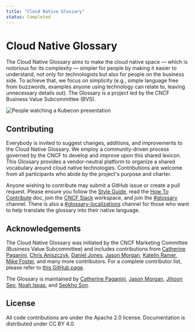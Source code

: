 ```yaml
---
title: "Cloud Native Glossary"
status: Completed
---
```


# Cloud Native Glossary

The Cloud Native Glossary aims to make the cloud native space — which is notorious for its complexity — simpler for people by making it easier to understand, 
not only for technologists but also for people on the business side. 
To achieve that, we focus on simplicity (e.g., simple language free from buzzwords, examples anyone using technology can relate to, leaving unnecessary details out). 
The Glossary is a project led by the CNCF Business Value Subcommittee (BVS). 

<p><img class="mt-3" src="/images/homepage/kubecon.jpg" alt="People watching a Kubecon presentation"></p>

## Contributing

Everybody is invited to suggest changes, additions, and improvements to the Cloud Native Glossary. 
We employ a community-driven process governed by the CNCF to develop and improve upon this shared lexicon. 
This Glossary provides a vendor-neutral platform to organize a shared vocabulary around cloud native technologies. 
Contributions are welcome from all participants who abide by the project's purpose and charter.

Anyone wishing to contribute may submit a GitHub issue or create a pull request.
Please ensure you follow the [Style Guide](/style-guide/), read the [How To Contribute](/contribute/) doc, join the [CNCF Slack](https://communityinviter.com/apps/cloud-native/cncf) workspace, and join the [#glossary](https://cloud-native.slack.com/archives/C02TX20MQBB) channel.
There is also a [#glossary-localizations](https://cloud-native.slack.com/archives/C02N2RGFXDF) channel for those who want to help translate the glossary into their native language.

## Acknowledgements

The Cloud Native Glossary was initiated by the CNCF Marketing Committee (Business Value Subcommittee) and includes contributions from 
[Catherine Paganini](https://www.linkedin.com/in/catherinepaganini/en/), 
[Chris Aniszczyk](https://www.linkedin.com/in/caniszczyk/), 
[Daniel Jones](https://www.linkedin.com/in/danieljoneseb/?originalSubdomain=uk), 
[Jason Morgan](https://www.linkedin.com/in/jasonmorgan2/), 
[Katelin Ramer](https://www.linkedin.com/in/katelinramer/), 
[Mike Foster](https://www.linkedin.com/in/mfosterche/?originalSubdomain=ca), 
and many more contributors. 
For a complete contributor list, please refer to [this GitHub page](https://github.com/cncf/glossary/graphs/contributors).

The Glossary is maintained by 
[Catherine Paganini](https://www.linkedin.com/in/catherinepaganini/en/), 
[Jason Morgan](https://www.linkedin.com/in/jasonmorgan2/), 
[Jihoon Seo](https://www.linkedin.com/in/jihoon-seo/), 
[Noah Ispas](https://www.linkedin.com/in/noah-ispas-0665b42a/), 
and [Seokho Son](https://www.linkedin.com/in/seokho-son/).

## License

All code contributions are under the Apache 2.0 license. 
Documentation is distributed under CC BY 4.0.
